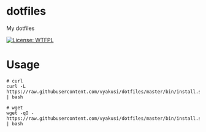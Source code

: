 # dotfiles
My dotfiles

[![License: WTFPL](https://img.shields.io/badge/License-WTFPL-yellow.svg)](https://wtfpl.net/)

# Usage
```
# curl
curl -L https://raw.githubusercontent.com/vyakusi/dotfiles/master/bin/install.sh | bash

# wget
wget -qO - https://raw.githubusercontent.com/vyakusi/dotfiles/master/bin/install.sh | bash
```

